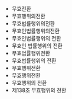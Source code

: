 - 무효전환
- 무효행위의전환
- 무효법률행위의전환
- 무효인법률행위의전환
- 무효인법률행위의 전환
- 무효인 법률행위의 전환
- 무효법률행위전환
- 무효법률행위의 전환
- 무효행위전환
- 무효행위전환
- 무효행위의 전환
- 제138조 무효행위의 전환
